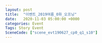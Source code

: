 ```yaml
---
layout: post
title:  "이벤트_2019여름_0화_오프닝"
date:   2020-11-03 05:00:00 +0000
categories: Event
Tags: Story Event
SceneCode: ["scene_evt190627_cp0_q1_s10"]
---
```


